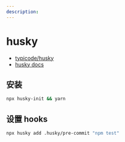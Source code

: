 ```yaml
---
description:
---
```


# husky

- [typicode/husky](https://github.com/typicode/husky)
- [husky docs](https://typicode.github.io/husky)

## 安装

```bash
npx husky-init && yarn
```

## 设置 hooks

```bash
npx husky add .husky/pre-commit "npm test"
```
